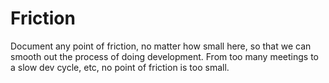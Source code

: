 Friction
========
Document any point of friction, no matter how small here, so that we can smooth out the process of doing development. From too many meetings to a slow dev cycle, etc, no point of friction is too small.
